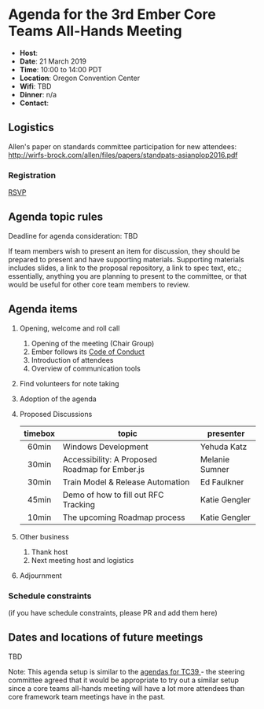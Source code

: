 
# Agenda for the 3rd Ember Core Teams All-Hands Meeting

- **Host**: 
- **Date**: 21 March 2019
- **Time**: 10:00 to 14:00 PDT 
- **Location**: Oregon Convention Center
- **Wifi**: TBD
- **Dinner**: n/a
- **Contact**: 

## Logistics

Allen's paper on standards committee participation for new attendees: http://wirfs-brock.com/allen/files/papers/standpats-asianplop2016.pdf



### Registration

[RSVP](https://airtable.com/shrP8cn3s5lfiqsn2)


## Agenda topic rules

Deadline for agenda consideration: TBD

If team members wish to present an item for discussion, they should be prepared to present and have supporting materials. Supporting materials includes slides, a link to the proposal repository, a link to spec text, etc.; essentially, anything you are planning to present to the committee, or that would be useful for other core team members to review.

## Agenda items

1. Opening, welcome and roll call
    1. Opening of the meeting (Chair Group)
    1. Ember follows its [Code of Conduct](https://emberjs.com/guidelines/)
    1. Introduction of attendees
    1. Overview of communication tools 
1. Find volunteers for note taking
1. Adoption of the agenda
1. Proposed Discussions

    | timebox | topic | presenter |
    |:-------:|-------|-----------|
    | 60min| Windows Development | Yehuda Katz |
    | 30min | Accessibility: A Proposed Roadmap for Ember.js | Melanie Sumner |
    | 30min | Train Model & Release Automation | Ed Faulkner | 
    | 45min | Demo of how to fill out RFC Tracking | Katie Gengler |
    | 10min | The upcoming Roadmap process | Katie Gengler |
    

1. Other business
    1. Thank host
    1. Next meeting host and logistics
1. Adjournment

### Schedule constraints
(if you have schedule constraints, please PR and add them here)

## Dates and locations of future meetings
TBD

Note: This agenda setup is similar to the [agendas for TC39 ](https://github.com/tc39/agendas)- the steering committee agreed that it would be appropriate to try out a similar setup since a core teams all-hands meeting will have a lot more attendees than core framework team meetings have in the past. 

